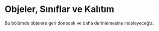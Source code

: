 # Objeler, Sınıflar ve Kalıtım

Bu bölümde objelere geri dönecek ve daha derinlemesine inceleyeceğiz.
